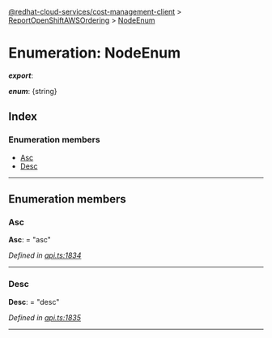 [@redhat-cloud-services/cost-management-client](../README.md) > [ReportOpenShiftAWSOrdering](../modules/reportopenshiftawsordering.md) > [NodeEnum](../enums/reportopenshiftawsordering.nodeenum.md)

# Enumeration: NodeEnum

*__export__*: 

*__enum__*: {string}

## Index

### Enumeration members

* [Asc](reportopenshiftawsordering.nodeenum.md#asc)
* [Desc](reportopenshiftawsordering.nodeenum.md#desc)

---

## Enumeration members

<a id="asc"></a>

###  Asc

**Asc**:  = "asc"

*Defined in [api.ts:1834](https://github.com/RedHatInsights/javascript-clients/blob/master/packages/cost-management/api.ts#L1834)*

___
<a id="desc"></a>

###  Desc

**Desc**:  = "desc"

*Defined in [api.ts:1835](https://github.com/RedHatInsights/javascript-clients/blob/master/packages/cost-management/api.ts#L1835)*

___

